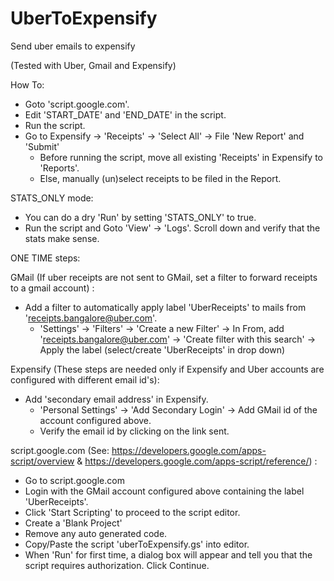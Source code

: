 # UberToExpensify
Send uber emails to expensify

(Tested with Uber, Gmail and Expensify)

How To:
* Goto 'script.google.com'.
* Edit 'START_DATE' and 'END_DATE' in the script.
* Run the script.
* Go to Expensify -> 'Receipts' -> 'Select All' -> File 'New Report' and 'Submit'
  - Before running the script, move all existing 'Receipts' in Expensify to 'Reports'.
  - Else, manually (un)select receipts to be filed in the Report.


STATS_ONLY mode:
- You can do a dry 'Run' by setting 'STATS_ONLY' to true.
- Run the script and Goto 'View' -> 'Logs'. Scroll down and verify that the stats make sense.


ONE TIME steps:

GMail (If uber receipts are not sent to GMail, set a filter to forward receipts to a gmail account) :
* Add a filter to automatically apply label 'UberReceipts' to mails from 'receipts.bangalore@uber.com'.
  - 'Settings' -> 'Filters' -> 'Create a new Filter' -> In From, add 'receipts.bangalore@uber.com' -> 'Create filter with this search' -> Apply the label (select/create 'UberReceipts' in drop down)

Expensify (These steps are needed only if Expensify and Uber accounts are configured with different email id's):
* Add 'secondary email address' in Expensify.
  - 'Personal Settings' -> 'Add Secondary Login' -> Add GMail id of the account configured above.
  - Verify the email id by clicking on the link sent.

script.google.com (See: https://developers.google.com/apps-script/overview & https://developers.google.com/apps-script/reference/) :
- Go to script.google.com
- Login with the GMail account configured above containing the label 'UberReceipts'.
- Click 'Start Scripting' to proceed to the script editor.
- Create a 'Blank Project'
- Remove any auto generated code.
- Copy/Paste the script 'uberToExpensify.gs' into editor.
- When 'Run' for first time, a dialog box will appear and tell you that the script requires authorization. Click Continue. 
